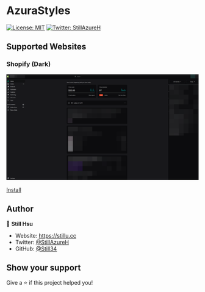 # AzuraStyles

[![License: MIT](https://img.shields.io/badge/License-MIT-yellow.svg)](/LICENSE)
[![Twitter: StillAzureH](https://img.shields.io/twitter/follow/StillAzureH.svg?style=social)](https://twitter.com/StillAzureH)

## Supported Websites

### Shopify (Dark)

![Preview](resources/dark-shopify.png)

[Install](https://github.com/Still34/azura-styles/raw/master/styles/DarkShopify.user.css)

## Author

👤 **Still Hsu**

- Website: <https://stillu.cc>
- Twitter: [@StillAzureH](https://twitter.com/StillAzureH)
- GitHub: [@Still34](https://github.com/Still34)

## Show your support

Give a ⭐️ if this project helped you!
